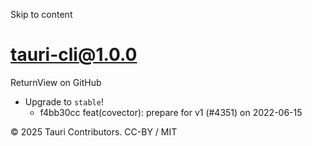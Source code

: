 Skip to content
# tauri-cli@1.0.0
ReturnView on GitHub
  * Upgrade to `stable`! 
    * f4bb30cc feat(covector): prepare for v1 (#4351) on 2022-06-15


© 2025 Tauri Contributors. CC-BY / MIT
